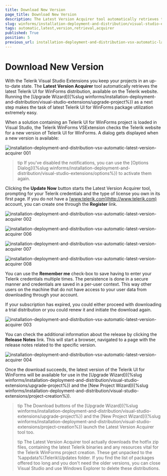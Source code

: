 ```yaml
---
title: Download New Version
page_title: Download New Version
description: The Latest Version Acquirer tool automatically retrieves the freshest Telerik UI for WinForms distribution, available on the Telerik website.
slug: winforms/installation-deployment-and-distribution/visual-studio-extensions/latest-version-acquirer
tags: automatic,latest,version,retrieval,acquirer
published: True
position: 5
previous_url: installation-deployment-and-distribution-vsx-automatic-latest-version-retrieval,/devtools/winforms/installation-deployment-and-distribution/visual-studio-extensions/automatic-latest-version-retrieval
---
```


# Download New Version

With the Telerik Visual Studio Extensions you keep your projects in an up-to-date state. The __Latest Version Acquirer__ tool automatically retrieves the latest Telerik UI for WinForms distribution, available on the Telerik website. Running the [Upgrade Wizard]({%slug winforms/installation-deployment-and-distribution/visual-studio-extensions/upgrade-project%}) as a next step makes the task of latest Telerik UI for WinForms package utilization extremely easy.

When a solution containing an Telerik UI for WinForms project is loaded in Visual Studio, the Telerik WinForms VSExtension checks the Telerik website for a new version of Telerik UI for WinForms. A dialog gets displayed when a new version is available:

![installation-deployment-and-distribution-vsx-automatic-latest-version-acquirer 001](images/installation-deployment-and-distribution-vsx-automatic-latest-version-acquirer001.png)

>tip If you've disabled the notifications, you can use the [Options Dialog]({%slug winforms/installation-deployment-and-distribution/visual-studio-extensions/options%}) to activate them again.
>

Clicking the __Update Now__ button starts the Latest Version Acquirer tool, prompting for your Telerik credentials and the type of license you own in its first page. If you do not have a [www.telerik.com](http://www.telerik.com) account, you can create one through the __Register__ link.

![installation-deployment-and-distribution-vsx-automatic-latest-version-acquirer 002](images/installation-deployment-and-distribution-vsx-automatic-latest-version-acquirer002.png)

![installation-deployment-and-distribution-vsx-automatic-latest-version-acquirer 006](images/installation-deployment-and-distribution-vsx-automatic-latest-version-acquirer006.png)

![installation-deployment-and-distribution-vsx-automatic-latest-version-acquirer 007](images/installation-deployment-and-distribution-vsx-automatic-latest-version-acquirer007.png)

![installation-deployment-and-distribution-vsx-automatic-latest-version-acquirer 008](images/installation-deployment-and-distribution-vsx-automatic-latest-version-acquirer008.png)

You can use the **Remember me** check-box to save having to enter your Telerik credentials multiple times. The persistence is done in a secure manner and credentials are saved in a per-user context. This way other users on the machine that do not have access to your user data from downloading through your account.

If your subscription has expired, you could either proceed with downloading a trial distribution  or you could renew it and initiate the download again.

![installation-deployment-and-distribution-vsx-automatic-latest-version-acquirer 003](images/installation-deployment-and-distribution-vsx-automatic-latest-version-acquirer003.png)

You can check the additional information about the release by clicking the __Release Notes__ link. This will start a browser, navigated to a page with the release notes related to the specific version.

![installation-deployment-and-distribution-vsx-automatic-latest-version-acquirer 004](images/installation-deployment-and-distribution-vsx-automatic-latest-version-acquirer004.png)



Once the download succeeds, the latest version of the Telerik UI for WinForms will be available for use in the [Upgrade Wizard]({%slug winforms/installation-deployment-and-distribution/visual-studio-extensions/upgrade-project%}) and the [New Project Wizard]({%slug winforms/installation-deployment-and-distribution/visual-studio-extensions/project-creation%}).


>tip The Download buttons of the [Upgrade Wizard]({%slug winforms/installation-deployment-and-distribution/visual-studio-extensions/upgrade-project%}) and the [New Project Wizard]({%slug winforms/installation-deployment-and-distribution/visual-studio-extensions/project-creation%}) launch the Latest Version Acquirer tool too.
>
>tip The Latest Version Acquirer tool actually downloads the hotfix zip files, containing the latest Telerik binaries and any resources vital for the Telerik WinForms project creation. These get unpacked to the %appdata%\Telerik\Updates folder.
>If you find the list of packages offered too long and you don't need the older versions, you can close Visual Studio and use Windows Explorer to delete these distributions.
>